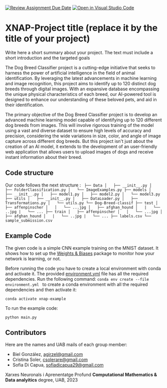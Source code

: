 [![Review Assignment Due Date](https://classroom.github.com/assets/deadline-readme-button-24ddc0f5d75046c5622901739e7c5dd533143b0c8e959d652212380cedb1ea36.svg)](https://classroom.github.com/a/sPgOnVC9)
[![Open in Visual Studio Code](https://classroom.github.com/assets/open-in-vscode-718a45dd9cf7e7f842a935f5ebbe5719a5e09af4491e668f4dbf3b35d5cca122.svg)](https://classroom.github.com/online_ide?assignment_repo_id=11103468&assignment_repo_type=AssignmentRepo)
# XNAP-Project title (replace it by the title of your project)
Write here a short summary about your project. The text must include a short introduction and the targeted goals

The Dog Breed Classifier project is a cutting-edge initiative that seeks to harness the power of artificial intelligence in the field of animal identification. By leveraging the latest advancements in machine learning and image recognition, this project aims to identify up to 120 distinct dog breeds through digital images. With an expansive database encompassing the unique physical characteristics of each breed, our AI-powered tool is designed to enhance our understanding of these beloved pets, and aid in their identification.

The primary objective of the Dog Breed Classifier project is to develop an advanced machine learning model capable of identifying up to 120 different dog breeds from images. This will involve rigorous training of the model using a vast and diverse dataset to ensure high levels of accuracy and precision, considering the wide variations in size, color, and angle of image capture across different dog breeds. But this project isn't just about the creation of an AI model, it extends to the development of an user-friendly web application that allows users to upload images of dogs and receive instant information about their breed.

## Code structure
Our code follows the next structure :
` 
├── Data
│   ├── __init__.py
│   ├── FolderClassification.py
│   └── ImageExamples.py
├── models
│   ├── __init__.py
│   ├── model1.py
│   ├── model2.py
│   └── model3.py
├── utils
│   ├── __init__.py
│   ├── DataLoader.py
│   ├── Transformations.py
│   └── utils.py
└── Dog-Breed-classif
    ├── test
    │   ├── affenpinscher
    │   │   └── ...jpg
    │   ├── afghan_hound
    │   |   └── ..jpg
    |   └── ...
    ├── train
    │   ├── affenpinscher
    │   │   └── ...jpg
    │   ├── afghan_hound
    │   |   └── ..jpg
    |   └── ...
    ├── labels.csv
    └── sample_submission.csv
`
## Example Code
The given code is a simple CNN example training on the MNIST dataset. It shows how to set up the [Weights & Biases](https://wandb.ai/site)  package to monitor how your network is learning, or not.

Before running the code you have to create a local environment with conda and activate it. The provided [environment.yml](https://github.com/DCC-UAB/XNAP-Project/environment.yml) file has all the required dependencies. Run the following command: ``conda env create --file environment.yml `` to create a conda environment with all the required dependencies and then activate it:
```
conda activate xnap-example
```

To run the example code:
```
python main.py
```

## Contributors
Here are the names and UAB mails of each group member:
- Biel González, agirzel@gmail.com
- Cristina Soler, csolerare@gmail.com
- Sofia Di Capua, sofiadicapua29@gmail.com


Xarxes Neuronals i Aprenentatge Profund
__Computational Mathematics & Data analyitics__ degree, UAB, 2023
